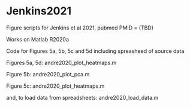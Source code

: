 # Jenkins2021
Figure scripts for Jenkins et al 2021, pubmed PMID = (TBD)

Works on Matlab R2020a

Code for Figures 5a, 5b, 5c and 5d including spreasheed of source data

Figures 5a, 5d: andre2020_plot_heatmaps.m

Figure 5b: andre2020_plot_pca.m

Figure 5c: andre2020_plot_heatmaps.m

and, to load data from spreadsheets: andre2020_load_data.m
